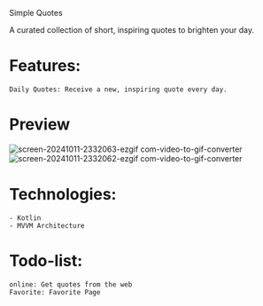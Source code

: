 Simple Quotes

A curated collection of short, inspiring quotes to brighten your day.

# Features:

    Daily Quotes: Receive a new, inspiring quote every day.


# Preview

![screen-20241011-2332063-ezgif com-video-to-gif-converter](https://github.com/user-attachments/assets/6e15a01e-28b7-45dc-b6e2-3e9f032a57a6)   ![screen-20241011-2332062-ezgif com-video-to-gif-converter](https://github.com/user-attachments/assets/2229ced9-e201-4343-b1b2-064c285ffab5)


# Technologies:
    - Kotlin
    - MVVM Architecture

# Todo-list:
    online: Get quotes from the web
    Favorite: Favorite Page
